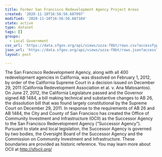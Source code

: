 ```yaml
---
title: Former San Francisco Redevelopment Agency Project Areas
created: '2020-11-10T16:56:56.687097'
modified: '2020-11-10T16:56:56.687104'
state: active
type: dataset
tags: []
groups:
  - Local Government
csv_url: 'https://data.sfgov.org/api/views/uzza-f8bt/rows.csv?accessType=DOWNLOAD'
json_url: 'https://data.sfgov.org/api/views/uzza-f8bt/rows.json?accessType=DOWNLOAD'
layout: post

---
```

The San Francisco Redevelopment Agency, along with all 400 redevelopment agencies in California, was dissolved on February 1, 2012, by order of the California Supreme Court in a decision issued on December 29, 2011 (California Redevelopment Association et al. v. Ana Matosantos). On June 27, 2012, the California Legislature passed and the Governor signed AB 1484, a bill making technical and substantive changes to AB 26, the dissolution bill that was found largely constitutional by the Supreme Court on December 29, 2011. In response to the requirements of AB 26 and AB 1484, the City and County of San Francisco has created the Office of Community Investment and Infrastructure (OCII) as the Successor Agency to the San Francisco Redevelopment Agency (“Successor Agency”). Pursuant to state and local legislation, the Successor Agency is governed by two bodies, the Oversight Board of the Successor Agency and the Commission on Community Investment and Infrastructure. These boundaries are provided as historic reference. You may learn more about OCII at http://sfocii.org/
